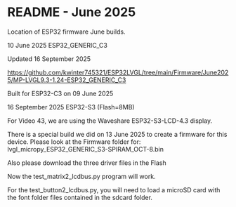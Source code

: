 # README - June 2025

Location of ESP32 firmware June builds.

10 June 2025
ESP32_GENERIC_C3

Updated 16 September 2025


https://github.com/kwinter745321/ESP32LVGL/tree/main/Firmware/June2025/MP-LVGL9.3-1.24-ESP32_GENERIC_C3

Built for ESP32-C3 on 09 June 2025



16 September 2025
ESP32-S3  (Flash=8MB)

For Video 43, we are using the Waveshare ESP32-S3-LCD-4.3 display.

There is a special build we did on 13 June 2025 to create a firmware for this device.
Please look at the Firmware folder for: lvgl_micropy_ESP32_GENERIC_S3-SPIRAM_OCT-8.bin

Also please download the three driver files in the Flash

Now the test_matrix2_lcdbus.py program will work.

For the test_button2_lcdbus.py, you will need to load a microSD card with the font folder files
contained in the sdcard folder.
